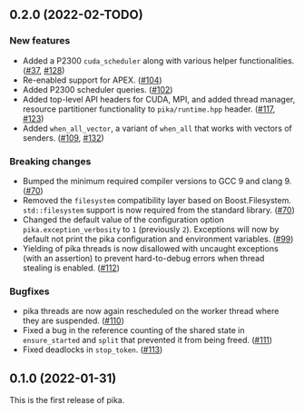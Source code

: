 <!--- Copyright (c) 2022 ETH Zurich -->
<!----->
<!--- SPDX-License-Identifier: BSL-1.0 -->
<!--- Distributed under the Boost Software License, Version 1.0. (See accompanying -->
<!--- file LICENSE_1_0.txt or copy at http://www.boost.org/LICENSE_1_0.txt) -->

## 0.2.0 (2022-02-TODO)

### New features

- Added a P2300 `cuda_scheduler` along with various helper functionalities.
  ([#37](https://github.com/pika-org/pika/pull/37),
  [#128](https://github.com/pika-org/pika/pull/128))
- Re-enabled support for APEX.
  ([#104](https://github.com/pika-org/pika/pull/104))
- Added P2300 scheduler queries.
  ([#102](https://github.com/pika-org/pika/pull/102))
- Added top-level API headers for CUDA, MPI, and added thread manager, resource
  partitioner functionality to `pika/runtime.hpp` header.
  ([#117](https://github.com/pika-org/pika/pull/117),
  [#123](https://github.com/pika-org/pika/pull/123))
- Added `when_all_vector`, a variant of `when_all` that works with vectors of
  senders. ([#109](https://github.com/pika-org/pika/pull/109),
  [#132](https://github.com/pika-org/pika/pull/132))

### Breaking changes

- Bumped the minimum required compiler versions to GCC 9 and clang 9.
  ([#70](https://github.com/pika-org/pika/pull/70))
- Removed the `filesystem` compatibility layer based on Boost.Filesystem.
  `std::filesystem` support is now required from the standard library.
  ([#70](https://github.com/pika-org/pika/pull/70))
- Changed the default value of the configuration option
  `pika.exception_verbosity` to `1` (previously `2`). Exceptions will now by
  default not print the pika configuration and environment variables.
  ([#99](https://github.com/pika-org/pika/pull/99))
- Yielding of pika threads is now disallowed with uncaught exceptions (with an
  assertion) to prevent hard-to-debug errors when thread stealing is enabled.
  ([#112](https://github.com/pika-org/pika/pull/112))

### Bugfixes

- pika threads are now again rescheduled on the worker thread where they are
  suspended. ([#110](https://github.com/pika-org/pika/pull/110))
- Fixed a bug in the reference counting of the shared state in `ensure_started`
  and `split` that prevented it from being freed.
  ([#111](https://github.com/pika-org/pika/pull/111))
- Fixed deadlocks in `stop_token`.
  ([#113](https://github.com/pika-org/pika/pull/113))

## 0.1.0 (2022-01-31)

This is the first release of pika.
